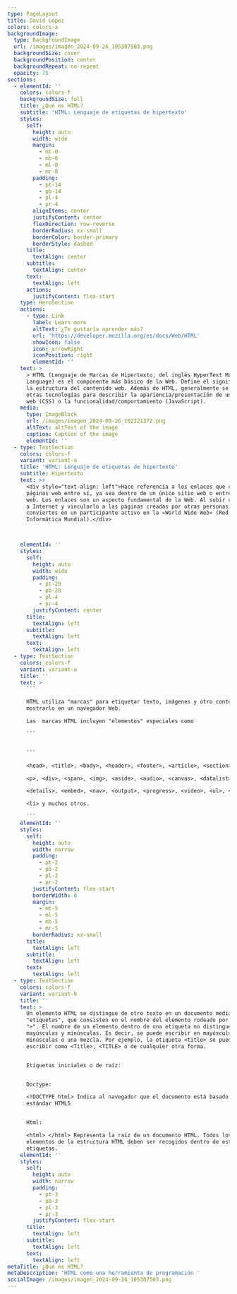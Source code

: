 ```yaml
---
type: PageLayout
title: David Lopez
colors: colors-a
backgroundImage:
  type: BackgroundImage
  url: /images/imagen_2024-09-26_105307503.png
  backgroundSize: cover
  backgroundPosition: center
  backgroundRepeat: no-repeat
  opacity: 75
sections:
  - elementId: ''
    colors: colors-f
    backgroundSize: full
    title: ¿Qué es HTML?
    subtitle: 'HTML: Lenguaje de etiquetas de hipertexto'
    styles:
      self:
        height: auto
        width: wide
        margin:
          - mt-0
          - mb-0
          - ml-0
          - mr-0
        padding:
          - pt-14
          - pb-14
          - pl-4
          - pr-4
        alignItems: center
        justifyContent: center
        flexDirection: row-reverse
        borderRadius: xx-small
        borderColor: border-primary
        borderStyle: dashed
      title:
        textAlign: center
      subtitle:
        textAlign: center
      text:
        textAlign: left
      actions:
        justifyContent: flex-start
    type: HeroSection
    actions:
      - type: Link
        label: Learn more
        altText: ¿Te gustaría aprender más?
        url: 'https://developer.mozilla.org/es/docs/Web/HTML'
        showIcon: false
        icon: arrowRight
        iconPosition: right
        elementId: ''
    text: >
      > HTML (Lenguaje de Marcas de Hipertexto, del inglés HyperText Markup
      Language) es el componente más básico de la Web. Define el significado y
      la estructura del contenido web. Además de HTML, generalmente se utilizan
      otras tecnologías para describir la apariencia/presentación de una página
      web (CSS) o la funcionalidad/comportamiento (JavaScript).
    media:
      type: ImageBlock
      url: /images/imagen_2024-09-26_102321372.png
      altText: altText of the image
      caption: Caption of the image
      elementId: ''
  - type: TextSection
    colors: colors-f
    variant: variant-a
    title: 'HTML: Lenguaje de etiquetas de hipertexto'
    subtitle: Hipertexto
    text: >+
      <div style="text-align: left">Hace referencia a los enlaces que conectan
      páginas web entre sí, ya sea dentro de un único sitio web o entre sitios
      web. Los enlaces son un aspecto fundamental de la Web. Al subir contenido
      a Internet y vincularlo a las páginas creadas por otras personas, te
      conviertes en un participante activo en la «World Wide Web» (Red
      Informática Mundial).</div>



    elementId: ''
    styles:
      self:
        height: auto
        width: wide
        padding:
          - pt-28
          - pb-28
          - pl-4
          - pr-4
        justifyContent: center
      title:
        textAlign: left
      subtitle:
        textAlign: left
      text:
        textAlign: left
  - type: TextSection
    colors: colors-f
    variant: variant-a
    title: ''
    text: >
      ```

      HTML utiliza "marcas" para etiquetar texto, imágenes y otro contenido para
      mostrarlo en un navegador Web. 

      Las  marcas HTML incluyen "elementos" especiales como

      ```


      ```

      <head>, <title>, <body>, <header>, <footer>, <article>, <section>, 

      <p>, <div>, <span>, <img>, <aside>, <audio>, <canvas>, <datalist>, 

      <details>, <embed>, <nav>, <output>, <progress>, <video>, <ul>, <ol>, 

      <li> y muchos otros.

      ```
    elementId: ''
    styles:
      self:
        height: auto
        width: narrow
        padding:
          - pt-2
          - pb-2
          - pl-2
          - pr-2
        justifyContent: flex-start
        borderWidth: 0
        margin:
          - mt-5
          - ml-5
          - mb-5
          - mr-5
        borderRadius: xx-small
      title:
        textAlign: left
      subtitle:
        textAlign: left
      text:
        textAlign: left
  - type: TextSection
    colors: colors-f
    variant: variant-b
    title: ''
    text: >
      Un elemento HTML se distingue de otro texto en un documento mediante
      "etiquetas", que consisten en el nombre del elemento rodeado por "<" y
      ">". El nombre de un elemento dentro de una etiqueta no distingue entre
      mayúsculas y minúsculas. Es decir, se puede escribir en mayúsculas,
      minúsculas o una mezcla. Por ejemplo, la etiqueta <title> se puede
      escribir como <Title>, <TITLE> o de cualquier otra forma.


      Etiquetas iniciales o de raíz:


      Doctype:

      <!DOCTYPE html> Indica al navegador que el documento está basado en el
      estándar HTML5


      Html:

      <html> </html> Representa la raíz de un documento HTML. Todos los demás
      elementos de la estructura HTML deben ser recogidos dentro de estas
      etiquetas.
    elementId: ''
    styles:
      self:
        height: auto
        width: narrow
        padding:
          - pt-3
          - pb-3
          - pl-3
          - pr-3
        justifyContent: flex-start
      title:
        textAlign: left
      subtitle:
        textAlign: left
      text:
        textAlign: left
metaTitle: ¿Qué es HTML?
metaDescription: 'HTML como una herramienta de programación '
socialImage: /images/imagen_2024-09-26_105307503.png
---
```


